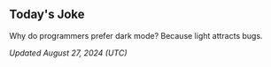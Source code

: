 ## Today's Joke
Why do programmers prefer dark mode? Because light attracts bugs.

*Updated August 27, 2024 (UTC)*
